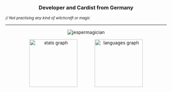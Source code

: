 <h3 align="center">Developer and Cardist from Germany</h3>
<p align="left"> <sub align="right"><i>// Not practising any kind of witchcraft or magic</i></sub></p>
<hr>
<p align="center"> <img src="https://komarev.com/ghpvc/?username=jespermagician&label=Profile%20views&color=469f04&style=flat-square" alt="jespermagician" /> </p>

<div align="center">
  <img src="https://github-readme-stats.vercel.app/api?username=jespermagician&hide_title=false&hide_rank=false&show_icons=true&include_all_commits=true&count_private=true&disable_animations=false&theme=dracula&locale=en&hide_border=false&order=1" height="150" alt="stats graph" style="margin-right: 50px;" />
  
  <img src="https://github-readme-stats.vercel.app/api/top-langs?username=jespermagician&locale=en&hide_title=false&layout=compact&card_width=320&langs_count=5&theme=dracula&hide_border=false&order=2" height="150" alt="languages graph" />
</div>

